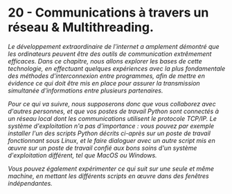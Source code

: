 # 20 - Communications à travers un réseau & Multithreading.

*Le développement extraordinaire de l'internet a amplement démontré que
les ordinateurs peuvent être des outils de communication extrêmement
efficaces. Dans ce chapitre, nous allons explorer les bases de cette
technologie, en effectuant quelques expériences avec la plus
fondamentale des méthodes d'interconnexion entre programmes, afin de
mettre en évidence ce qui doit être mis en place pour assurer la
transmission simultanée d'informations entre plusieurs partenaires.*

*Pour ce qui va suivre, nous supposerons donc que vous collaborez avec
d'autres personnes, et que vos postes de travail Python sont connectés à
un réseau local dont les communications utilisent le protocole TCP/IP.
Le système d'exploitation n'a pas d'importance : vous pouvez par exemple
installer l'un des scripts Python décrits ci-après sur un poste de
travail fonctionnant sous Linux, et le faire dialoguer avec un autre
script mis en œuvre sur un poste de travail confié aux bons soins d'un
système d'exploitation différent, tel que MacOS ou Windows.*

*Vous pouvez également expérimenter ce qui suit sur une seule et même
machine, en mettant les différents scripts en œuvre dans des fenêtres
indépendantes.*

